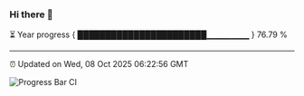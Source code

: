### Hi there 👋

⏳ Year progress { ███████████████████████▁▁▁▁▁▁▁ } 76.79 %

---

⏰ Updated on Wed, 08 Oct 2025 06:22:56 GMT

![Progress Bar CI](https://github.com/liununu/liununu/workflows/Progress%20Bar%20CI/badge.svg)
